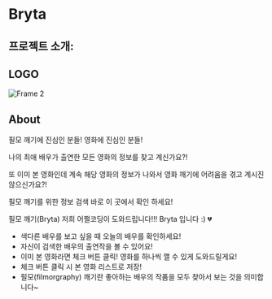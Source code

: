 # Bryta
## 프로젝트 소개:
## LOGO
![Frame 2](https://user-images.githubusercontent.com/81801426/139842356-7b9c2c1e-b3cf-492e-a404-4bf7338225fb.png)
## About
필모 깨기에 진심인 분들! 영화에 진심인 분들!

나의 최애 배우가 출연한 모든 영화의 정보를 찾고 계신가요?!

또 이미 본 영화인데 계속 해당 영화의 정보가 나와서 영화 깨기에 어려움을 겪고 계시진 않으신가요?!

필모 깨기를 위한 정보 검색 바로 이 곳에서 확인 하세요!

필모 깨기(Bryta) 저희 어쩔코딩이 도와드립니다!!! Bryta 입니다 :) 💔

- 색다른 배우를 보고 싶을 때 오늘의 배우를 확인하세요!
- 자신이 검색한 배우의 출연작을 볼 수 있어요!
- 이미 본 영화라면 체크 버튼 클릭! 영화를 하나씩 깰 수 있게 도와드릴게요!
- 체크 버튼 클릭 시 본 영화 리스트로 저장!
- 필모(filmorgraphy) 깨기란 좋아하는 배우의 작품을 모두 찾아서 보는 것을 의미합니다~
